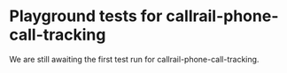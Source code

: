 # Playground tests for callrail-phone-call-tracking
We are still awaiting the first test run for callrail-phone-call-tracking.
